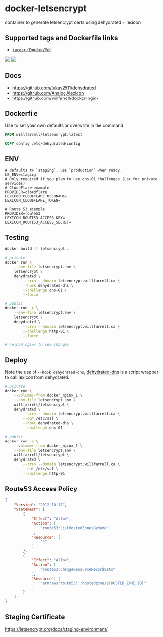 # docker-letsencrypt

container to generate letsencrypt certs using dehydrated + lexicon

## Supported tags and Dockerfile links
- [`latest` (*Dockerfile*)](https://github.com/willfarrell/docker-letsencrypt/blob/master/Dockerfile)

[![](https://images.microbadger.com/badges/version/willfarrell/letsencrypt.svg)](http://microbadger.com/images/willfarrell/letsencrypt "Get your own version badge on microbadger.com")  [![](https://images.microbadger.com/badges/image/willfarrell/letsencrypt.svg)](http://microbadger.com/images/willfarrell/letsencrypt "Get your own image badge on microbadger.com")

## Docs
- https://github.com/lukas2511/dehydrated
- https://github.com/AnalogJ/lexicon
- https://github.com/willfarrell/docker-nginx

## Dockerfile
Use to set your own defaults or overwrite in the command
```Dockerfile
FROM willfarrell/letsencrypt:latest

COPY config /etc/dehydrated/config
```

## ENV
```
# defaults to `staging`, use `production` when ready.
LE_ENV=staging
# Only required if you plan to use dns-01 challenges (use for private services)
# CloudFlare example
PROVIDER=cloudflare
LEXICON_CLOUDFLARE_USERNAME=
LEXICON_CLOUDFLARE_TOKEN=

# Route 53 example
PROVIDER=route53
LEXICON_ROUTE53_ACCESS_KEY=
LEXICON_ROUTE53_ACCESS_SECRET=
```

## Testing
```bash
docker build -t letsencrypt .

# private
docker run \
    --env-file letsencrypt.env \
    letsencrypt \
    dehydrated \
        --cron --domain letsencrypt.willfarrell.ca \
        --hook dehydrated-dns \
        --challenge dns-01 \
        --force

# public
docker run -d \
    --env-file letsencrypt.env \
    letsencrypt \
    dehydrated \
        --cron --domain letsencrypt.willfarrell.ca \
        --challenge http-01 \
        --force

# reload nginx to see changes                                                                         
```

## Deploy
Note the use of `--hook dehydrated-dns`, [dehydrated-dns](https://github.com/AnalogJ/lexicon/blob/master/examples/dehydrated.default.sh) is a script wrapper to call lexicon from dehydrated.
```bash
# private
docker run \
    --volumes-from docker_nginx_1 \
    --env-file letsencrypt.env \
    willfarrell/letsencrypt \
    dehydrated \
        --cron --domain letsencrypt.willfarrell.ca \
        --out /etc/ssl \
        --hook dehydrated-dns \
        --challenge dns-01

# public
docker run -d \
    --volumes-from docker_nginx_1 \
    --env-file letsencrypt.env \
    willfarrell/letsencrypt \
    dehydrated \
        --cron --domain letsencrypt.willfarrell.ca \
        --out /etc/ssl \
        --challenge http-01
```

## Route53 Access Policy
```json
{
    "Version": "2012-10-17",
    "Statement": [
        {
            "Effect": "Allow",
            "Action": [
                "route53:ListHostedZonesByName"
            ],
            "Resource": [
                "*"
            ]
        },
        {
            "Effect": "Allow",
            "Action": [
                "route53:ChangeResourceRecordSets"
            ],
            "Resource": [
                "arn:aws:route53:::hostedzone/${HOSTED_ZONE_ID}"
            ]
        }
    ]
}
```

## Staging Certificate
https://letsencrypt.org/docs/staging-environment/